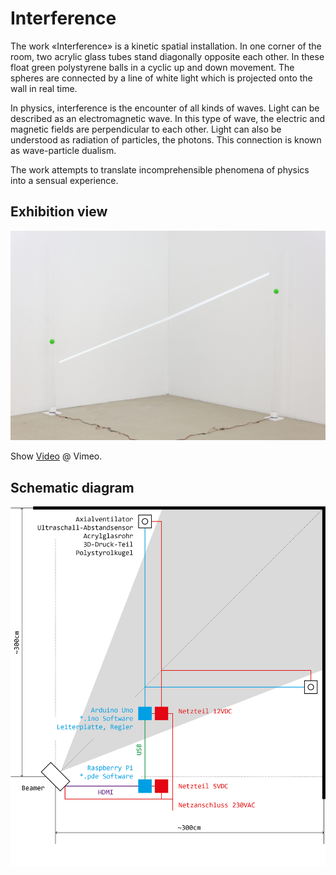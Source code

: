 # Interference

The work «Interference» is a kinetic spatial installation. In one corner of the room, two acrylic glass tubes stand diagonally opposite each other. In these float green polystyrene balls in a cyclic up and down movement. The spheres are connected by a line of white light which is projected onto the wall in real time.

In physics, interference is the encounter of all kinds of waves. Light can be described as an electromagnetic wave. In this type of wave, the electric and magnetic fields are perpendicular to each other. Light can also be understood as radiation of particles, the photons. This connection is known as wave-particle dualism.

The work attempts to translate incomprehensible phenomena of physics into a sensual experience.

## Exhibition view

![capture](https://github.com/herdav/interference/blob/master/interference-exhibition.jpg)

Show [Video](https://vimeo.com/262340615) @ Vimeo.

## Schematic diagram

![capture](https://github.com/herdav/interference/blob/master/interference-schema.jpg)
